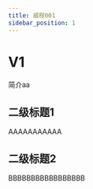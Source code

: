 ```yaml
---
title: 威程001
sidebar_position: 1
---
```


# V1

简介aa

## 二级标题1

AAAAAAAAAAA


## 二级标题2

BBBBBBBBBBBBBBBBB

